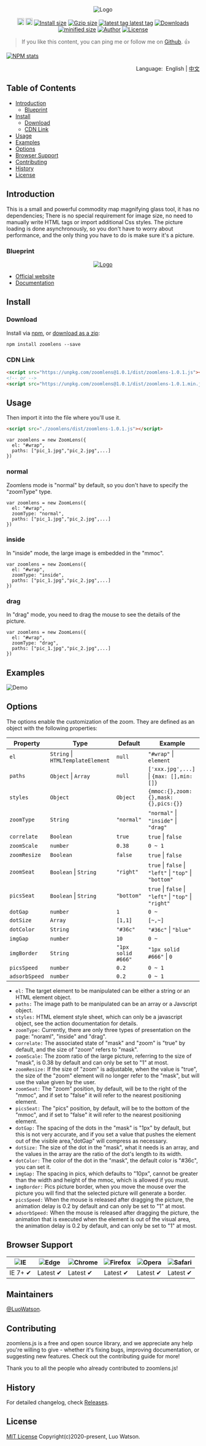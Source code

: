 <p align="center">
 <img src="https://unpkg.com/zoomlens@1.0.1/source/imgs/logo.png" alt="Logo"></a>
</p>
<p align="center">
  <a href="https://badge.fury.io/js/zoomlens"><img src="https://badgen.net/npm/v/zoomlens" alt="npm version" height="18"></a>
  <a href="https://badge.fury.io/js/zoomlens"><img src="https://badgen.net/github/release/luowatson/zoomlens.js" alt="github version" height="18"></a>
  <a href="https://www.npmjs.com/package/zoomlens"><img src="https://badgen.net/packagephobia/install/zoomlens" alt="Install size"></a>	 
  <a href="https://www.npmjs.com/package/zoomlens"><img src="https://img.shields.io/badge/gzip size: Css-none-critical" alt="Gzip size"></a>
  <a href="https://www.npmjs.com/package/zoomlens"><img src="https://badgen.net/github/tag/luowatson/zoomlens.js" alt="latest tag
latest tag"></a>
  <a href="https://www.npmjs.com/package/zoomlens"><img src="https://badgen.net/npm/dm/zoomlens" alt="Downloads"></a>
  <a href="https://www.npmjs.com/package/zoomlens"><img src="https://badgen.net/bundlephobia/min/zoomlens" alt="minified size"></a>
  <a href="https://www.npmjs.com/package/zoomlens"><img src="https://img.shields.io/badge/author-Luo Watson-yellowgreen" alt="Author"></a>
  <a href="https://www.npmjs.com/package/zoomlens"><img src="https://badgen.net/github/license/luowatson/zoomlens.js" alt="License"></a>
</p>

> If you like this content, you can ping me or follow me on [Github](https://github.com/LuoWatson). :+1:

[![NPM stats](https://nodei.co/npm/zoomlens.svg?downloadRank=true&downloads=true)](https://www.npmjs.org/package/zoomlens) 

<p align="right">
	Language:  &nbsp;English | <a href="https://github.com/LuoWatson/zoomlens.js/blob/master/docs/README_CN.md">中文</a>
</p>

## Table of Contents

- [Introduction](#introduction)
	- [Blueprint](#blueprint)
- [Install](#install)
	- [Download](#download)
	- [CDN Link](#cdn-link)
- [Usage](#usage)
- [Examples](#examples)
- [Options](#options)
- [Browser Support](#Browser-support)
- [Contributing](#contributing)
- [History](#history)
- [License](#license)

## Introduction
This is a small and powerful commodity map magnifying glass tool, it has no dependencies; There is no special requirement for image size, no need to manually write HTML tags or import additional Css styles. The picture loading is done asynchronously, so you don't have to worry about performance, and the only thing you have to do is make sure it's a picture.

### Blueprint
<p align="center">
  <a href="https://www.npmjs.com/package/zoomlens"><img src="https://unpkg.com/zoomlens@1.0.1/source/imgs/design_layout.png" alt="Logo"></a>
</p>

* [Official website](https://luowatson.github.io/zoomlens.js/)
* [Documentation](https://luowatson.github.io/zoomlens.js/)

## Install
### Download
Install via [npm](https://www.npmjs.com/), or [download as a zip](https://github.com/LuoWatson/zoomlens.js/archive/master.zip):

```
npm install zoomlens --save
```
### CDN Link
``` html
<script src="https://unpkg.com/zoomlens@1.0.1/dist/zoomlens-1.0.1.js"></script>
<!-- or -->
<script src="https://unpkg.com/zoomlens@1.0.1/dist/zoomlens-1.0.1.min.js"></script>
```
## Usage
Then import it into the file where you'll use it.
```html
<script src="./zoomlens/dist/zoomlens-1.0.1.js"></script>
```

```Js
var zoomlens = new ZoomLens({
  el: "#wrap",
  paths: ["pic_1.jpg","pic_2.jpg",...]
})

```

### normal
Zoomlens mode is "normal" by default, so you don't have to specify the "zoomType" type.
```Js
var zoomlens = new ZoomLens({
  el: "#wrap",
  zoomType: "normal",
  paths: ["pic_1.jpg","pic_2.jpg",...]
})
```
### inside
In "inside" mode, the large image is embedded in the "mmoc".
```Js
var zoomlens = new ZoomLens({
  el: "#wrap",
  zoomType: "inside",
  paths: ["pic_1.jpg","pic_2.jpg",...]
})
```

### drag
In "drag" mode, you need to drag the mouse to see the details of the picture.
```Js
var zoomlens = new ZoomLens({
  el: "#wrap",
  zoomType: "drag",
  paths: ["pic_1.jpg","pic_2.jpg",...]
})
```

## Examples
<p align="left">
 <img src="https://unpkg.com/zoomlens@1.0.1/source/imgs/demo.gif" alt="Demo">
</p>

## Options
The options enable the customization of the zoom. They are defined as an object with the following properties:

| Property       | Type                               | Default            | Example                                                             |
| -------------- | ---------------------------------- | ------------------ | ------------------------------------------------------------------- |
| `el`           | `String`  \| `HTMLTemplateElement` | `null`             | `"#wrap"` \| `element`                                              |
| `paths`        | `Object`  \| `Array`               | `null`             | `['xxx.jpg',...]` \| `{max: [],min: []}`                            |
| `styles`       | `Object`                           | `Object`           | `{mmoc:{},zoom:{},mask:{},pics:{}}`                                 |
| `zoomType`     | `String`                           | `"normal"`         | `"normal"` \| `"inside"` \| `"drag"`                                |
| `correlate`    | `Boolean`                          | `true`             | `true` \| `false`                                                   |
| `zoomScale`    | `number`                           | `0.38`             | `0 ~ 1`                                                             |
| `zoomResize`   | `Boolean`                          | `false`            | `true` \| `false`                                                   |
| `zoomSeat`     | `Boolean` \| `String`              | `"right"`          | `true` \| `false` \| `"left"` \| `"top"` \| `"bottom"`              |
| `picsSeat`     | `Boolean` \| `String`              | `"bottom"`         | `true` \| `false` \| `"left"` \| `"top"` \| `"right"`               |
| `dotGap`       | `number`                           | `1`                | `0 ~ `                                                              |
| `dotSize`      | `Array`                            | `[1,1]`            | `[~,~]`                                                             |
| `dotColor`     | `String`                           | `"#36c"`           | `"#36c"` \| `"blue"`                                                |
| `imgGap`       | `number`                           | `10`               | `0 ~`                                                               |
| `imgBorder`    | `String`                           | `"1px solid #666"` | `"1px solid #666"` \| `0`                                           |
| `picsSpeed`    | `number`                           | `0.2`              | `0 ~ 1`                                                             |
| `adsorbSpeed`  | `number`                           | `0.2`              | `0 ~ 1`                                                             |


* `el:` The target element to be manipulated can be either a string or an HTML element object.
* `paths:` The image path to be manipulated can be an array or a Javscript object.
* `styles:` HTML element style sheet, which can only be a javascript object, see the action documentation for details.
* `zoomType:` Currently, there are only three types of presentation on the page: "noraml", "inside" and "drag".
* `correlate:` The associated state of "mask" and "zoom" is "true" by default, and the size of "zoom" refers to "mask".
* `zoomScale:` The zoom ratio of the large picture, referring to the size of "mask", is 0.38 by default and can only be set to "1" at most.
* `zoomResize:` If the size of "zoom" is adjustable, when the value is "true", the size of the "zoom" element will no longer refer to the "mask", but will use the value given by the user.
* `zoomSeat:` The "zoom" position, by default, will be to the right of the "mmoc", and if set to "false" it will refer to the nearest positioning element.
* `picsSeat:` The "pics" position, by default, will be to the bottom of the "mmoc", and if set to "false" it will refer to the nearest positioning element.
* `dotGap:` The spacing of the dots in the "mask" is "1px" by default, but this is not very accurate, and if you set a value that pushes the element out of the visible area,"dotGap" will compress as necessary.
* `dotSize:` The size of the dot in the "mask", what it needs is an array, and the values in the array are the ratio of the dot's length to its width.
* `dotColor:` The color of the dot in the "mask", the default color is "#36c", you can set it.
* `imgGap:` The spacing in pics, which defaults to "10px", cannot be greater than the width and height of the mmoc, which is allowed if you must.
* `imgBorder:` Pics picture border, when you move the mouse over the picture you will find that the selected picture will generate a border.
* `picsSpeed:` When the mouse is released after dragging the picture, the animation delay is 0.2 by default and can only be set to "1" at most.
* `adsorbSpeed:` When the mouse is released after dragging the picture, the animation that is executed when the element is out of the visual area, the animation delay is 0.2 by default, and can only be set to "1" at most.


## Browser Support

![IE](https://unpkg.com/zoomlens@1.0.1/source/imgs/icon/IE.png) | ![Edge](https://unpkg.com/zoomlens@1.0.1/source/imgs/icon/Edge.png) | ![Chrome](https://unpkg.com/zoomlens@1.0.1/source/imgs/icon/Chrome.png) | ![Firefox](https://unpkg.com/zoomlens@1.0.1/source/imgs/icon/Firefox.png) | ![Opera](https://unpkg.com/zoomlens@1.0.1/source/imgs/icon/Opera.png) | ![Safari](https://unpkg.com/zoomlens@1.0.1/source/imgs/icon/Safari.png)
--- | --- | --- | --- | --- | --- |
IE 7+ ✔ |  Latest ✔ | Latest ✔ | Latest ✔ | Latest ✔ | Latest ✔ |

## Maintainers
[@LuoWatson](https://github.com/LuoWatson).

## Contributing
zoomlens.js is a free and open source library, and we appreciate any help you're willing to give - whether it's fixing bugs, improving documentation, or suggesting new features. Check out the contributing guide for more!

Thank you to all the people who already contributed to zoomlens.js!

## History

For detailed changelog, check [Releases](https://github.com/LuoWatson/zoomlens.js/releases).

## License

[MIT License](https://github.com/LuoWatson/zoomlens.js/blob/master/LICENSE) Copyright(c)2020-present, Luo Watson.
